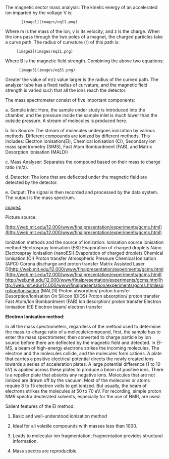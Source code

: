 The magnetic sector mass analysis: The kinetic energy of an accelerated ion imparted by the voltage V is:

           [image1](images/eq11.png)

Where m is the mass of the ion, v is its velocity, and z is the charge. When the ions pass through the two poles of a magnet, the charged particles take a curve path. The radius of curvature (r) of this path is:

         [image2](images/eq21.png)

Where B is the magnetic field strength.
Combining the above two equations:

          [image3](images/eq31.png)

Greater the value of m/z value larger is the radius of the curved path. The analyzer tube has a fixed radius of curvature, and the magnetic field strength is varied such that all the ions reach the detector.

The mass spectrometer consist of five important components:

a. Sample inlet: Here, the sample under study is introduced into the chamber, and the pressure inside the sample inlet is much lower than the outside pressure. A stream of molecules is produced here.

b. Ion Source: The stream of molecules undergoes ionization by various methods. Different compounds are ionized by different methods. This includes: Electron Ionisation(EI), Chemical Ionisation (CI), Secondary ion mass spectrometry (SIMS), Fast Atom Bombardment (FAB), and Matrix Desorption Ionisation (MALDI)

c. Mass Analyser: Separates the compound based on their mass to charge ratio (m/z).

d. Detector: The ions that are deflected under the magnetic field are detected by the detector.

e. Output: The signal is then recorded and processed by the data system. The output is the mass spectrum.

[image4](images/figure2_intro_exp8.jpg)

Picture source:

[http://web.mit.edu/12.000/www/finalpresentation/experiments/gcms.html](http://web.mit.edu/12.000/www/finalpresentation/experiments/gcms.html)

Ionization methods and the source of ionization:
Ionisation source Ionisation method
Electrospray Ionisation (ESI) Evaporation of charged droplets
Nano Electrospray Ionisation (nanoESI) Evaporation of charged droplets
Chemical Ionisation (CI) Proton transfer
Atmospheric Pressure Chemical Ionisation (APCI) Corona discharge and proton transfer
Matrix Assisted Laser D[http://web.mit.edu/12.000/www/finalpresentation/experiments/gcms.html[http://web.mit.edu/12.000/www/finalpresentation/experiments/gcms.html[http://web.mit.edu/12.000/www/finalpresentation/experiments/gcms.html[http://web.mit.edu/12.000/www/finalpresentation/experiments/gcms.htmlesorption/Ionisation (MALDI) Proton absorption/ proton transfer
Desorption/Ionisation On Silicon (DIOS) Proton absorption/ proton transfer
Fast Atom/Ion Bombardment (FAB) Ion desorption/ proton transfer
Electron Ionisation (EI) Electron beam/ electron transfer

**Electron Ionisation method:**

In all the mass spectrometers, regardless of the method used to determine the mass-to-charge ratio of a molecule/compound, first, the sample has to enter the mass spectrometer, then converted to charge particle by ion source before there are deflected by the magnetic field and detected. In EI-MS, a beam of high-energy electrons strikes the incoming molecules. The electron and the molecules collide, and the molecules form cations. A plate that carries a positive electrical potential directs the newly created ions towards a series of acceleration plates. A large potential difference (1 to 10 kV) is applied across these plates to produce a beam of positive ions. There is a repeller plate that absorbs any negative ions. Molecules that are not ionized are drawn off by the vacuum. Most of the molecules or atoms require 8 to 15 electron volts to get ionized. But usually, the beam of electrons strikes the molecules at 50 to 70 eV. For recording, simple proton NMR spectra deuterated solvents, especially for the use of NMR, are used.

Salient features of the EI method:

1. Basic and well-understood ionization method

2. Ideal for all volatile compounds with masses less than 1000.

3. Leads to molecular ion fragmentation; fragmentation provides structural information.

4. Mass spectra are reproducible.
